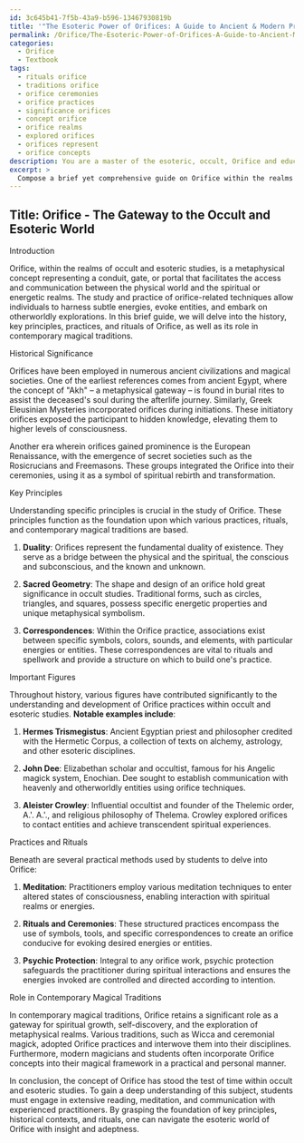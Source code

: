 ```yaml
---
id: 3c645b41-7f5b-43a9-b596-13467930819b
title: '"The Esoteric Power of Orifices: A Guide to Ancient & Modern Practices"'
permalink: /Orifice/The-Esoteric-Power-of-Orifices-A-Guide-to-Ancient-Modern-Practices/
categories:
  - Orifice
  - Textbook
tags:
  - rituals orifice
  - traditions orifice
  - orifice ceremonies
  - orifice practices
  - significance orifices
  - concept orifice
  - orifice realms
  - explored orifices
  - orifices represent
  - orifice concepts
description: You are a master of the esoteric, occult, Orifice and education, you have written many textbooks on the subject in ways that provide students with rich and deep understanding of the subject. You are being asked to write textbook-like sections on a topic and you do it with full context, explainability, and reliability in accuracy to the true facts of the topic at hand, in a textbook style that a student would easily be able to learn from, in a rich, engaging, and contextual way. Always include relevant context (such as formulas and history), related concepts, and in a way that someone can gain deep insights from.
excerpt: > 
  Compose a brief yet comprehensive guide on Orifice within the realms of occult and esoteric studies, including its historical significance, practices, rituals, and its role in contemporary magical traditions. Focus on providing students with key principles, important figures, and practical methods to gain a deep understanding of the subject.
---
```


## Title: Orifice - The Gateway to the Occult and Esoteric World

Introduction

Orifice, within the realms of occult and esoteric studies, is a metaphysical concept representing a conduit, gate, or portal that facilitates the access and communication between the physical world and the spiritual or energetic realms. The study and practice of orifice-related techniques allow individuals to harness subtle energies, evoke entities, and embark on otherworldly explorations. In this brief guide, we will delve into the history, key principles, practices, and rituals of Orifice, as well as its role in contemporary magical traditions.

Historical Significance

Orifices have been employed in numerous ancient civilizations and magical societies. One of the earliest references comes from ancient Egypt, where the concept of "Akh" – a metaphysical gateway – is found in burial rites to assist the deceased's soul during the afterlife journey. Similarly, Greek Eleusinian Mysteries incorporated orifices during initiations. These initiatory orifices exposed the participant to hidden knowledge, elevating them to higher levels of consciousness.

Another era wherein orifices gained prominence is the European Renaissance, with the emergence of secret societies such as the Rosicrucians and Freemasons. These groups integrated the Orifice into their ceremonies, using it as a symbol of spiritual rebirth and transformation.

Key Principles

Understanding specific principles is crucial in the study of Orifice. These principles function as the foundation upon which various practices, rituals, and contemporary magical traditions are based.

1. **Duality**: Orifices represent the fundamental duality of existence. They serve as a bridge between the physical and the spiritual, the conscious and subconscious, and the known and unknown.

2. **Sacred Geometry**: The shape and design of an orifice hold great significance in occult studies. Traditional forms, such as circles, triangles, and squares, possess specific energetic properties and unique metaphysical symbolism.

3. **Correspondences**: Within the Orifice practice, associations exist between specific symbols, colors, sounds, and elements, with particular energies or entities. These correspondences are vital to rituals and spellwork and provide a structure on which to build one's practice.

Important Figures

Throughout history, various figures have contributed significantly to the understanding and development of Orifice practices within occult and esoteric studies. **Notable examples include**:

1. **Hermes Trismegistus**: Ancient Egyptian priest and philosopher credited with the Hermetic Corpus, a collection of texts on alchemy, astrology, and other esoteric disciplines.

2. **John Dee**: Elizabethan scholar and occultist, famous for his Angelic magick system, Enochian. Dee sought to establish communication with heavenly and otherworldly entities using orifice techniques.

3. **Aleister Crowley**: Influential occultist and founder of the Thelemic order, A.'. A.'., and religious philosophy of Thelema. Crowley explored orifices to contact entities and achieve transcendent spiritual experiences.

Practices and Rituals

Beneath are several practical methods used by students to delve into Orifice:

1. **Meditation**: Practitioners employ various meditation techniques to enter altered states of consciousness, enabling interaction with spiritual realms or energies.

2. **Rituals and Ceremonies**: These structured practices encompass the use of symbols, tools, and specific correspondences to create an orifice conducive for evoking desired energies or entities.

3. **Psychic Protection**: Integral to any orifice work, psychic protection safeguards the practitioner during spiritual interactions and ensures the energies invoked are controlled and directed according to intention.

Role in Contemporary Magical Traditions

In contemporary magical traditions, Orifice retains a significant role as a gateway for spiritual growth, self-discovery, and the exploration of metaphysical realms. Various traditions, such as Wicca and ceremonial magick, adopted Orifice practices and interwove them into their disciplines. Furthermore, modern magicians and students often incorporate Orifice concepts into their magical framework in a practical and personal manner.

In conclusion, the concept of Orifice has stood the test of time within occult and esoteric studies. To gain a deep understanding of this subject, students must engage in extensive reading, meditation, and communication with experienced practitioners. By grasping the foundation of key principles, historical contexts, and rituals, one can navigate the esoteric world of Orifice with insight and adeptness.
